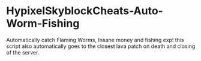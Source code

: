 # HypixelSkyblockCheats-Auto-Worm-Fishing
Automatically catch Flaming Worms, Insane money and fishing exp! this script also automatically goes to the closest lava patch on death and closing of the server.
